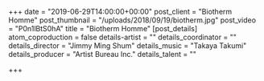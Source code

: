 +++
date = "2019-06-29T14:00:00+00:00"
post_client = "Biotherm Homme"
post_thumbnail = "/uploads/2018/09/19/biotherm.jpg"
post_video = "P0n1lBtS0hA"
title = "Biotherm Homme"
[post_details]
atom_coproduction = false
details-artist = ""
details_coordinator = ""
details_director = "Jimmy Ming Shum"
details_music = "Takaya Takumi"
details_producer = "Artist Bureau Inc."
details_talent = ""

+++
